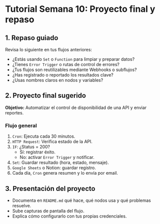 # Tutorial Semana 10: Proyecto final y repaso

## 1. Repaso guiado

Revisa lo siguiente en tus flujos anteriores:

- ¿Estás usando `Set` o `Function` para limpiar y preparar datos?
- ¿Tienes `Error Trigger` o rutas de control de errores?
- ¿Tus flujos son reutilizables mediante Webhooks o subflujos?
- ¿Has registrado o reportado los resultados clave?
- ¿Usas nombres claros en nodos y variables?

## 2. Proyecto final sugerido

**Objetivo:** Automatizar el control de disponibilidad de una API y enviar reportes.

### Flujo general

1. `Cron`: Ejecuta cada 30 minutos.
2. `HTTP Request`: Verifica estado de la API.
3. `IF`: ¿Status = 200?
   - Sí: registrar éxito.
   - No: activar `Error Trigger` y notificar.
4. `Set`: Guardar resultado (hora, estado, mensaje).
5. `Google Sheets` o Notion: guardar registro.
6. Cada día, `Cron` genera resumen y lo envía por email.

## 3. Presentación del proyecto

- Documenta en `README.md` qué hace, qué nodos usa y qué problemas resuelve.
- Sube capturas de pantalla del flujo.
- Explica cómo configurarlo con tus propias credenciales.
